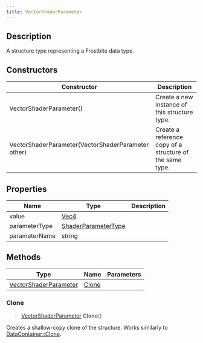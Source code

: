 ```yaml
---
title: VectorShaderParameter
---
```

## Description

A structure type representing a Frostbite data type.

## Constructors

| Constructor                                        | Description                                              |
| -------------------------------------------------- | -------------------------------------------------------- |
| VectorShaderParameter()                            | Create a new instance of this structure type.            |
| VectorShaderParameter(VectorShaderParameter other) | Create a reference copy of a structure of the same type. |

## Properties

| Name          | Type                                       | Description |
| ------------- | ------------------------------------------ | ----------- |
| value         | [Vec4](/vext/ref/shared/class/vec4)          |             |
| parameterType | [ShaderParameterType](/vext/ref/fb/shaderparametertype/) |             |
| parameterName | string                                     |             |

## Methods

| Type                                           | Name            | Parameters |
| ---------------------------------------------- | --------------- | ---------- |
| [VectorShaderParameter](/vext/ref/fb/vectorshaderparameter/) | [Clone](#clone) |            |

### Clone

> [VectorShaderParameter](/vext/ref/fb/vectorshaderparameter/) **Clone**()

Creates a shallow-copy clone of the structure. Works similarly to [DataContainer::Clone](/vext/ref/shared/class/datacontainer#clone).
